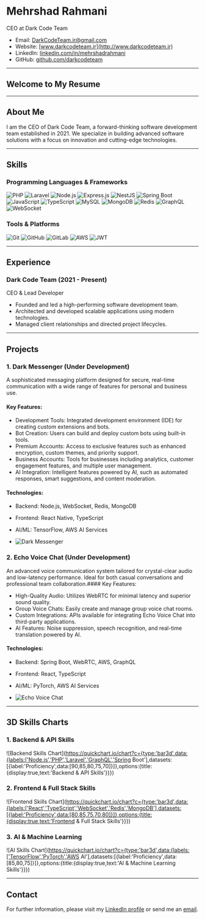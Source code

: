 # Mehrshad Rahmani

CEO at Dark Code Team

- Email: [DarkCodeTeam.ir@gmail.com](mailto:DarkCodeTeam.ir@gmail.com)
- Website: [www.darkcodeteam.ir](http://www.darkcodeteam.ir)
- LinkedIn: [linkedin.com/in/mehrshadrahmani](https://www.linkedin.com/in/mehrshadrahmani)
- GitHub: [github.com/darkcodeteam](https://github.com/darkcodeteam)

---

## Welcome to My Resume

<!-- HTML embedded in Markdown -->
<div style="font-family: monospace; font-size: 24px; color: #0f62fe;">
  <span id="typing"></span>
</div>

<script>
  const text = "Mehrshad backend developer";
  let index = 0;
  let forward = true;

  function type() {
    if (forward) {
      document.getElementById('typing').textContent += text[index++];
      if (index === text.length) forward = false;
    } else {
      document.getElementById('typing').textContent = text.slice(0, --index);
      if (index === 0) forward = true;
    }
  }
  setInterval(type, 150);
</script>

---

## About Me

I am the CEO of Dark Code Team, a forward-thinking software development team established in 2021. We specialize in building advanced software solutions with a focus on innovation and cutting-edge technologies.

---

## Skills

### Programming Languages & Frameworks

![PHP](https://img.icons8.com/color/48/000000/php.png)
![Laravel](https://img.icons8.com/color/48/000000/laravel.png)
![Node.js](https://img.icons8.com/color/48/000000/nodejs.png)
![Express.js](https://img.icons8.com/color/48/000000/express.png)
![NestJS](https://img.icons8.com/color/48/000000/nestjs.png)
![Spring Boot](https://img.icons8.com/color/48/000000/spring-logo.png)
![JavaScript](https://img.icons8.com/color/48/000000/javascript.png)
![TypeScript](https://img.icons8.com/color/48/000000/typescript.png)
![MySQL](https://img.icons8.com/color/48/000000/mysql-logo.png)
![MongoDB](https://img.icons8.com/color/48/000000/mongodb.png)
![Redis](https://img.icons8.com/color/48/000000/redis.png)
![GraphQL](https://img.icons8.com/color/48/000000/graphql.png)
![WebSocket](https://img.icons8.com/color/48/000000/websocket.png)

### Tools & Platforms

![Git](https://img.icons8.com/color/48/000000/git.png)
![GitHub](https://img.icons8.com/ios-filled/50/000000/github.png)
![GitLab](https://img.icons8.com/color/48/000000/gitlab.png)
![AWS](https://img.icons8.com/color/48/000000/amazon-web-services.png)
![JWT](https://img.icons8.com/color/48/000000/jwt.png)

---

## Experience

### Dark Code Team (2021 - Present)
CEO & Lead Developer
- Founded and led a high-performing software development team.
- Architected and developed scalable applications using modern technologies.
- Managed client relationships and directed project lifecycles.

---

## Projects

### 1. Dark Messenger (Under Development)

A sophisticated messaging platform designed for secure, real-time communication with a wide range of features for personal and business use.

#### Key Features:
- Development Tools: Integrated development environment (IDE) for creating custom extensions and bots.
- Bot Creation: Users can build and deploy custom bots using built-in tools.
- Premium Accounts: Access to exclusive features such as enhanced encryption, custom themes, and priority support.
- Business Accounts: Tools for businesses including analytics, customer engagement features, and multiple user management.
- AI Integration: Intelligent features powered by AI, such as automated responses, smart suggestions, and content moderation.

#### Technologies:
- Backend: Node.js, WebSocket, Redis, MongoDB
- Frontend: React Native, TypeScript
- AI/ML: TensorFlow, AWS AI Services

- ![Dark Messenger](https://via.placeholder.com/400x200.png?text=Dark+Messenger+Coming+Soon)

### 2. Echo Voice Chat (Under Development)

An advanced voice communication system tailored for crystal-clear audio and low-latency performance. Ideal for both casual conversations and professional team collaboration.#### Key Features:
- High-Quality Audio: Utilizes WebRTC for minimal latency and superior sound quality.
- Group Voice Chats: Easily create and manage group voice chat rooms.
- Custom Integrations: APIs available for integrating Echo Voice Chat into third-party applications.
- AI Features: Noise suppression, speech recognition, and real-time translation powered by AI.

#### Technologies:
- Backend: Spring Boot, WebRTC, AWS, GraphQL
- Frontend: React, TypeScript
- AI/ML: PyTorch, AWS AI Services

- ![Echo Voice Chat](https://via.placeholder.com/400x200.png?text=Echo+Voice+Chat+Coming+Soon)

---

## 3D Skills Charts

### 1. Backend & API Skills

![Backend Skills Chart](https://quickchart.io/chart?c={type:'bar3d',data:{labels:['Node.js','PHP','Laravel','GraphQL','Spring Boot'],datasets:[{label:'Proficiency',data:[90,85,80,75,70]}]},options:{title:{display:true,text:'Backend & API Skills'}}})

### 2. Frontend & Full Stack Skills

![Frontend Skills Chart](https://quickchart.io/chart?c={type:'bar3d',data:{labels:['React','TypeScript','WebSocket','Redis','MongoDB'],datasets:[{label:'Proficiency',data:[80,85,75,70,80]}]},options:{title:{display:true,text:'Frontend & Full Stack Skills'}}})

### 3. AI & Machine Learning

![AI Skills Chart](https://quickchart.io/chart?c={type:'bar3d',data:{labels:['TensorFlow','PyTorch','AWS AI'],datasets:[{label:'Proficiency',data:[85,80,75]}]},options:{title:{display:true,text:'AI & Machine Learning Skills'}}})

---

## Contact

For further information, please visit my [LinkedIn profile](https://www.linkedin.com/in/mehrshadrahmani) or send me an [email](mailto:DarkCodeTeam.ir@gmail.com).

